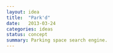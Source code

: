 ```yaml
---
layout: idea
title:  "Park'd"
date:   2013-03-24
categories: ideas
status: concept
summary: Parking space search engine.
---
```

